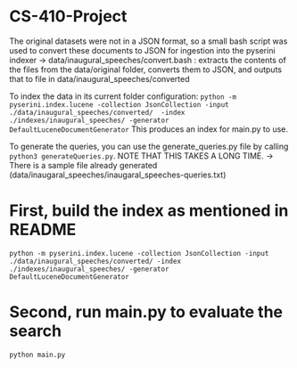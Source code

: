 # CS-410-Project


The original datasets were not in a JSON format, so a small bash script was used to convert these documents to JSON for ingestion into the pyserini indexer
   -> data/inaugural_speeches/convert.bash : extracts the contents of the files from the data/original folder, converts them to JSON, and outputs that to file in data/inaugural_speeches/converted

To index the data in its current folder configuration:
   ```python -m pyserini.index.lucene -collection JsonCollection -input ./data/inaugural_speeches/converted/  -index ./indexes/inaugural_speeches/ -generator DefaultLuceneDocumentGenerator```
This produces an index for main.py to use.

To generate the queries, you can use the generate_queries.py file by calling ```python3 generateQueries.py```. NOTE THAT THIS TAKES A LONG TIME. 
   -> There is a sample file already generated (data/inaugaral_speeches/inaugaral_speeches-queries.txt)

# First, build the index as mentioned in README
```python -m pyserini.index.lucene -collection JsonCollection -input ./data/inaugural_speeches/converted/ -index ./indexes/inaugural_speeches/ -generator DefaultLuceneDocumentGenerator```

# Second, run main.py to evaluate the search
```python main.py```